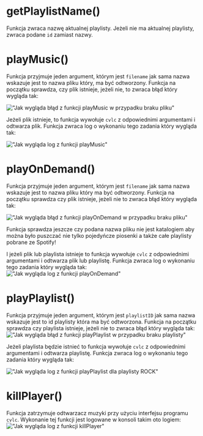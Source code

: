 # getPlaylistName()
Funkcja zwraca nazwę aktualnej playlisty. Jeżeli nie ma aktualnej playlisty, zwraca podane `id` zamiast nazwy.
# playMusic()
Funkcja przyjmuje jeden argument, którym jest `filename` jak sama nazwa wskazuje jest to nazwa pliku który, ma być odtworzony. Funkcja na początku sprawdza, czy plik istnieje, jeżeli nie, to zwraca błąd który wygląda tak:

!["Jak wygląda błąd z funkcji playMusic w przypadku braku pliku"](https://i.imgur.com/ziy24gy.png)

Jeżeli plik istnieje, to funkcja wywołuje `cvlc` z odpowiednimi argumentami i odtwarza plik. Funkcja zwraca log o wykonaniu tego zadania który wygląda tak:

!["Jak wygląda log z funkcji playMusic"](https://i.imgur.com/KQI9WqM.png)
# playOnDemand()
Funkcja przyjmuje jeden argument, którym jest `filename` jak sama nazwa wskazuje jest to nazwa pliku który ma być odtworzony. Funkcja na początku sprawdza czy plik istnieje, jeżeli nie to zwraca błąd który wygląda tak:

!["Jak wygląda błąd z funkcji playOnDemand w przypadku braku pliku"](https://i.imgur.com/oz1Yx5S.png)

Funkcja sprawdza jeszcze czy podana nazwa pliku nie jest katalogiem aby można było puszczać nie tylko pojedyńcze piosenki a także całe playlisty pobrane ze Spotify!

I jeżeli plik lub playlista istnieje to funkcja wywołuje `cvlc` z odpowiednimi argumentami i odtwarza plik lub playlistę. Funkcja zwraca log o wykonaniu tego zadania który wygląda tak:
!["Jak wygląda log z funkcji playOnDemand"](https://i.imgur.com/Vq8T9pg.png)
# playPlaylist()
Funkcja przyjmuje jeden argument, którym jest `playlistID` jak sama nazwa wskazuje jest to id playlisty która ma być odtworzona. Funkcja na początku sprawdza czy playlista istnieje, jeżeli nie to zwraca błąd który wygląda tak:
!["Jak wygląda błąd z funkcji playPlaylist w przypadku braku playlisty"](https://i.imgur.com/zgwZSsu.png)

Jeżeli playlista będzie istnieć to funkcja wywołuje `cvlc` z odpowiednimi argumentami i odtwarza playlistę. Funkcja zwraca log o wykonaniu tego zadania który wygląda tak:

!["Jak wygląda log z funkcji playPlaylist dla playlisty ROCK"](https://i.imgur.com/LEMe2Xk.png)
# killPlayer()
Funkcja zatrzymuje odtwarzacz muzyki przy użyciu interfejsu programu `cvlc`.
Wykonanie tej funkcji jest logowane w konsoli takim oto logiem:
!["Jak wygląda log z funkcji killPlayer"](https://i.imgur.com/7eqTKBa.png)
